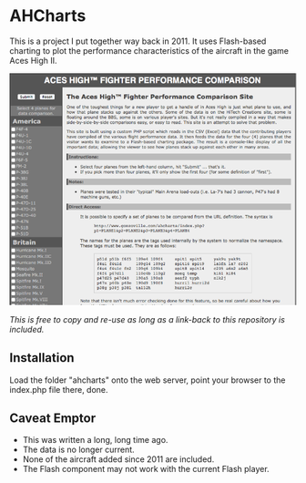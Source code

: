 # AHCharts

This is a project I put together way back in 2011. It uses Flash-based charting to plot the performance characteristics of the aircraft in the game Aces High II.

![](screenshot.png)

_This is free to copy and re-use as long as a link-back to this repository is included._

## Installation

Load the folder "ahcharts" onto the web server, point your browser to the index.php file there, done.

## Caveat Emptor

- This was written a long, long time ago.
- The data is no longer current.
- None of the aircraft added since 2011 are included.
- The Flash component may not work with the current Flash player. 
